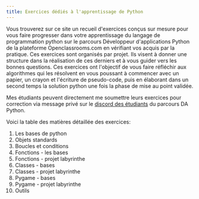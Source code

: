 ```yaml
---
title: Exercices dédiés à l'apprentissage de Python
---
```


Vous trouverez sur ce site un recueil d'exercices conçus sur mesure pour vous faire progresser dans votre apprentissage du langage de programmation python sur le parcours Développeur d'applications Python de la plateforme Openclassrooms.com en vérifiant vos acquis par la pratique. Ces exercices sont organisés par projet. Ils visent à donner une structure dans la réalisation de ces derniers et à vous guider vers les bonnes questions. Ces exercices ont l'objectif de vous faire réfléchir aux algorithmes qui les résolvent en vous poussant à commencer avec un papier, un crayon et l'écriture de pseudo-code, puis en élaborant dans un second temps la solution python une fois la phase de mise au point validée.

Mes étudiants peuvent directement me soumettre leurs exercices pour correction via message privé sur le [discord des étudiants](http://discord.pythonclassmates.org) du parcours DA Python.

Voici la table des matières détaillée des exercices:

1. Les bases de python
  1. Objets standards
  2. Boucles et conditions
  2. Fonctions - les bases
  3. Fonctions - projet labyrinthe
  4. Classes - bases
  5. Classes - projet labyrinthe
  6. Pygame - bases
  7. Pygame - projet labyrinthe
  8. Outils
